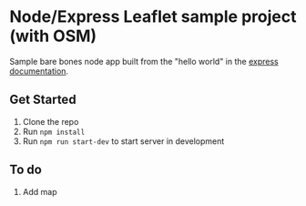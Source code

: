 # Node/Express Leaflet sample project (with OSM)


Sample bare bones node app built from the "hello world" in the [express documentation](https://expressjs.com/en/starter/hello-world.html).



## Get Started

1. Clone the repo
2. Run `npm install`
3. Run `npm run start-dev` to start server in development



## To do

1. Add map
